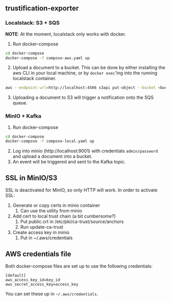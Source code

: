 trustification-exporter
--
###  Localstack: S3 + SQS
**NOTE**: At the moment, localstack only works with docker.
1. Run docker-compose
```bash
cd docker-compose
docker-compose -f compose-aws.yaml up
```
2. Upload a document to a bucket. This can be done by either installing the aws CLI in your local machine, or by `docker exec`'ing into the running localstack container.
```bash
aws --endpoint-url=http://localhost:4566 s3api put-object --bucket <bucket name> --key <name of file in bucket> --body <file to be uploaded>
```
3. Uploading a document to S3 will trigger a notification onto the SQS queue.

### MinIO + Kafka
1. Run docker-compose
```bash
cd docker-compose
docker-compose -f compose-local.yaml up
```
2. Log into minio (http://localhost:9001) with credentials `admin/password` and upload a document into a bucket.
3. An event will be triggered and sent to the Kafka topic.


## SSL in MinIO/S3
SSL is deactivated for MinIO, so only HTTP will work. In order to activate SSL:
1. Generate or copy certs in minio container
    1. Can use the utility from minio
2. Add cert to local trust chain (a bit cumbersome?)
   1. Put public.crt in /etc/pki/ca-trust/source/anchors
   2. Run update-ca-trust
3. Create access key in minio
   1. Put in ~/.aws/credentials

## AWS credentials file
Both docker-compose files are set up to use the following credentials:
```
[default]
aws_access_key_id=key_id
aws_secret_access_key=access_key
```
You can set these up in `~/.aws/credentials`.
